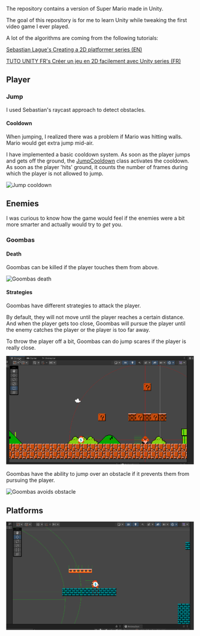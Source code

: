 The repository contains a version of Super Mario made in Unity.

The goal of this repository is for me to learn Unity while tweaking the first video game I ever played.

A lot of the algorithms are coming from the following tutorials:

[Sebastian Lague's Creating a 2D platformer series (EN)](https://www.youtube.com/watch?v=MbWK8bCAU2w&list=PLFt_AvWsXl0f0hqURlhyIoAabKPgRsqjz&index=1)

[TUTO UNITY FR's Créer un jeu en 2D facilement avec Unity series (FR)](https://www.youtube.com/watch?v=Y3-iYIs16TI&list=PLUWxWDlz8PYKnrd27LTqOxL2lr3KhEVRT)

## Player

### Jump

I used Sebastian's raycast approach to detect obstacles. 

#### Cooldown

When jumping, I realized there was a problem if Mario was hitting walls. Mario would get extra jump mid-air.

I have implemented a basic cooldown system. As soon as the player jumps and gets off the ground, the [JumpCooldown](Assets/Scripts/Services/Jumps/JumpCooldown.cs) class activates the cooldown. As soon as the player 'hits' ground, it counts the number of frames during which the player is not allowed to jump.

![Jump cooldown](Documentation/JumpCooldown.gif)


## Enemies

I was curious to know how the game would feel if the enemies were a bit more smarter and actually would try to *get* you.

### Goombas

#### Death

Goombas can be killed if the player touches them from above.

![Goombas death](Documentation/Enemy_Death.gif)

#### Strategies

Goombas have different strategies to attack the player. 

By default, they will not move until the player reaches a certain distance. And when the player gets too close, Goombas will pursue the player until the enemy catches the player or the player is too far away.

To throw the player off a bit, Goombas can do jump scares if the player is really close.

![Goombas basic attack](Documentation/Enemy_JumpScare.gif)

Goombas have the ability to jump over an obstacle if it prevents them from pursuing the player. 

![Goombas avoids obstacle](Documentation/Enemy_JumpOverObstacle.gif)


## Platforms

![Moving platform](Documentation/Platforms_1.gif)